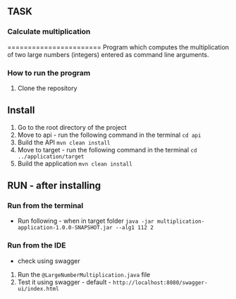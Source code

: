 ## TASK

### Calculate multiplication
=======================
Program which computes the multiplication of two large numbers (integers) entered as command
line arguments.

### How to run the program

1. Clone the repository

## Install
1. Go to the root directory of the project
2. Move to api - run the following command in the terminal ```cd api```
3. Build the API ```mvn clean install```
4. Move to target - run the following command in the terminal ```cd ../application/target```
5. Build the application ```mvn clean install```

## RUN - after installing

### Run from the terminal

- Run following - when in target folder ```java -jar multiplication-application-1.0.0-SNAPSHOT.jar --alg1 112 2```


### Run from the IDE
- check using swagger
1. Run the `@LargeNumberMultiplication.java` file
2. Test it using swagger - default - `http://localhost:8080/swagger-ui/index.html`